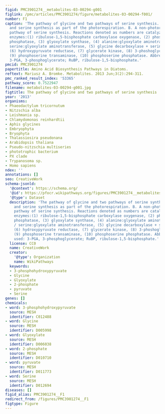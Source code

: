 ```yaml
---
figid: PMC3901274__metabolites-03-00294-g001
figlink: /pmc/articles/PMC3901274/figure/metabolites-03-00294-f001/
number: F1
caption: 'The pathway of glycine and two pathways of serine synthesis. A. Glycine
  and serine synthesis as part of the photorespiration. B. A non-photorespiratory
  pathway of serine synthesis. Reactions denoted as numbers are catalyzed by following
  enzymes:(1) ribulose-1,5-bisphosphate carboxylase oxygenase, (2) phosphoglycolate
  phosphatase, (3) glyoxylate synthase, (4) alanine:glyoxylate aminotransferase /
  serine:glyoxylate aminotransferase, (5) glycine decarboxylase + serine hydroxymethyl-transferase,
  (6) hydroxypyruvate reductase, (7) glycerate kinase, (8) 3-phoshoglycerate dehydrogenase,
  (9) phosphoserine transaminase, (10) phosphoserine phosphatase. Abbreviations used:
  3-PGA, 3-phosphoglycerate; RuBP, ribulose-1,5-bisphosphate.'
pmcid: PMC3901274
papertitle: Amino Acid Biosynthesis Pathways in Diatoms.
reftext: Mariusz A. Bromke. Metabolites. 2013 Jun;3(2):294-311.
pmc_ranked_result_index: '53365'
pathway_score: 0.7522947
filename: metabolites-03-00294-g001.jpg
figtitle: The pathway of glycine and two pathways of serine synthesis
year: '2013'
organisms:
- Phaeodactylum tricornutum
- Nitzschia alba
- Leishmania sp.
- Chlamydomonas reinhardtii
- Aphis glycines
- Embryophyta
- Bryophyta
- Thalassiosira pseudonana
- Arabidopsis thaliana
- Pseudo-nitzschia multiseries
- phototrophic bacterium
- PX clade
- Trypanosoma sp.
- Homo sapiens
ndex: ''
annotations: []
seo: CreativeWork
schema-jsonld:
  '@context': https://schema.org/
  '@id': https://pfocr.wikipathways.org/figures/PMC3901274__metabolites-03-00294-g001.html
  '@type': Dataset
  description: 'The pathway of glycine and two pathways of serine synthesis. A. Glycine
    and serine synthesis as part of the photorespiration. B. A non-photorespiratory
    pathway of serine synthesis. Reactions denoted as numbers are catalyzed by following
    enzymes:(1) ribulose-1,5-bisphosphate carboxylase oxygenase, (2) phosphoglycolate
    phosphatase, (3) glyoxylate synthase, (4) alanine:glyoxylate aminotransferase
    / serine:glyoxylate aminotransferase, (5) glycine decarboxylase + serine hydroxymethyl-transferase,
    (6) hydroxypyruvate reductase, (7) glycerate kinase, (8) 3-phoshoglycerate dehydrogenase,
    (9) phosphoserine transaminase, (10) phosphoserine phosphatase. Abbreviations
    used: 3-PGA, 3-phosphoglycerate; RuBP, ribulose-1,5-bisphosphate.'
  license: CC0
  name: CreativeWork
  creator:
    '@type': Organization
    name: WikiPathways
  keywords:
  - 3-phosphohydroxypyruvate
  - Glycine
  - Glyoxylate
  - 2-phosphate
  - pyruvate
  - Serine
genes: []
chemicals:
- word: 3-phosphohydroxypyruvate
  source: MESH
  identifier: C012488
- word: Glycine
  source: MESH
  identifier: D005998
- word: Glyoxylate
  source: MESH
  identifier: D006038
- word: 2-phosphate
  source: MESH
  identifier: D010710
- word: pyruvate
  source: MESH
  identifier: D011773
- word: Serine
  source: MESH
  identifier: D012694
diseases: []
figid_alias: PMC3901274__F1
redirect_from: /figures/PMC3901274__F1
figtype: Figure
---
```

